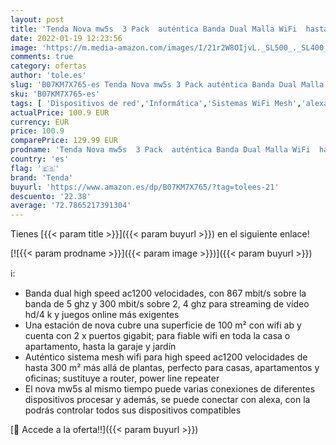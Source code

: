 ```yaml
---
layout: post
title: 'Tenda Nova mw5s  3 Pack  auténtica Banda Dual Malla WiFi  hasta 300 m²  AC1200  de Alexa  Gigabit LAN/WAN  QoS  para Casas  oficinas  Viviendas  Equivalente a Router  Power Line & Repetidor'
date: 2022-01-19 12:23:56
image: 'https://m.media-amazon.com/images/I/21r2W8OIjvL._SL500_._SL400_.jpg'
comments: true
category: ofertas
author: 'tole.es'
slug: 'B07KM7X765-es Tenda Nova mw5s 3 Pack auténtica Banda Dual Malla WiFi...'
sku: 'B07KM7X765-es'
tags: [ 'Dispositivos de red','Informática','Sistemas WiFi Mesh','alexa','tenda', ]
actualPrice: 100.9 EUR
currency: EUR
price: 100.9
comparePrice: 129.99 EUR
prodname: 'Tenda Nova mw5s  3 Pack  auténtica Banda Dual Malla WiFi  hasta 300 m²  AC1200  de Alexa  Gigabit LAN/WAN  QoS  para Casas  oficinas  Viviendas  Equivalente a Router  Power Line & Repetidor'
country: 'es'
flag: '🇪🇸'
brand: 'Tenda'
buyurl: 'https://www.amazon.es/dp/B07KM7X765/?tag=tolees-21'
descuento: '22.38'
average: '72.7865217391304'
---
```


Tienes [{{< param title >}}]({{< param buyurl >}}) en el siguiente enlace!

[![{{< param prodname >}}]({{< param image >}})]({{< param buyurl >}})

ℹ️:

- Banda dual high speed ac1200 velocidades, con 867 mbit/s sobre la banda de 5 ghz y 300 mbit/s sobre 2, 4 ghz para streaming de vídeo hd/4 k y juegos online más exigentes
- Una estación de nova cubre una superficie de 100 m² con wifi ab y cuenta con 2 x puertos gigabit; para fiable wifi en toda la casa o apartamento, hasta la garaje y jardín
- Auténtico sistema mesh wifi para high speed ac1200 velocidades de hasta 300 m² más allá de plantas, perfecto para casas, apartamentos y oficinas; sustituye a router, power line repeater
- El nova mw5s al mismo tiempo puede varias conexiones de diferentes dispositivos procesar y además, se puede conectar con alexa, con la podrás controlar todos sus dispositivos compatibles

[🛒 Accede a la oferta!!]({{< param buyurl >}})
